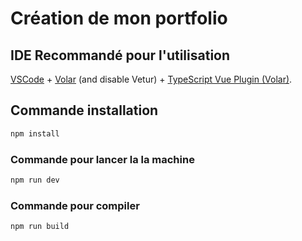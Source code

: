 # Création de mon portfolio

## IDE Recommandé pour l'utilisation

[VSCode](https://code.visualstudio.com/) + [Volar](https://marketplace.visualstudio.com/items?itemName=Vue.volar) (and disable Vetur) + [TypeScript Vue Plugin (Volar)](https://marketplace.visualstudio.com/items?itemName=Vue.vscode-typescript-vue-plugin).


## Commande installation

```sh
npm install
```

### Commande pour lancer la la machine

```sh
npm run dev
```

### Commande pour compiler

```sh
npm run build
```
